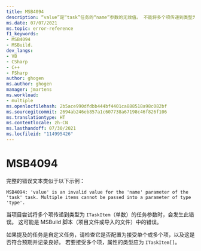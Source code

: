 ```yaml
---
title: MSB4094
description: “value”是“task”任务的“name”参数的无效值。 不能将多个项传递到类型为“type”的参数中。
ms.date: 07/07/2021
ms.topic: error-reference
f1_keywords:
- MSB4094
- MSBuild.
dev_langs:
- VB
- CSharp
- C++
- FSharp
author: ghogen
ms.author: ghogen
manager: jmartens
ms.workload:
- multiple
ms.openlocfilehash: 2b5ace990dfdbb444bf4401ca888518a98c082bf
ms.sourcegitcommit: 2694ab246eb857a1c607738a67198c46f826f106
ms.translationtype: HT
ms.contentlocale: zh-CN
ms.lasthandoff: 07/30/2021
ms.locfileid: "114995426"
---
```

# <a name="msb4094"></a>MSB4094

完整的错误文本类似于以下示例：

```output
MSB4094: 'value' is an invalid value for the 'name' parameter of the 'task' task. Multiple items cannot be passed into a parameter of type 'type'.
```

当项目尝试将多个项传递到类型为 `ITaskItem`（单数）的任务参数时，会发生此错误。 这可能是 MSBuild 脚本（项目文件或导入的文件）中的错误。

如果提及的任务是自定义任务，请检查它是否配置为接受单个或多个项，以及这是否符合预期并记录良好。 若要接受多个项，属性的类型应为 `ITaskItem[]`。
